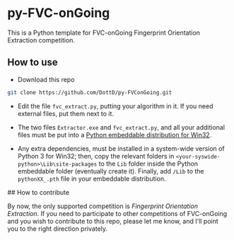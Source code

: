 # py-FVC-onGoing

This is a Python template for FVC-onGoing Fingerprint Orientation Extraction competition.

## How to use

* Download this repo

```bash
git clone https://github.com/DottD/py-FVConGoing.git
```

* Edit the file `fvc_extract.py`, putting your algorithm in it. If you need external files, put them next to it.

* The two files `Extractor.exe` and `fvc_extract.py`, and all your additional files must be put into a [Python embeddable distribution for Win32](https://www.python.org/ftp/python/3.7.3/python-3.7.3-embed-win32.zip).

* Any extra dependencies, must be installed in a system-wide version of Python 3 for Win32; then, copy the relevant folders in `<your-syswide-python>\Lib\site-packages` to the `Lib` folder inside the Python embeddable folder (eventually create it). Finally, add `/Lib` to the `pythonXX_.pth` file in your embeddable distribution.

## How to contribute

By now, the only supported competition is _Fingerprint Orientation Extraction_. If you need to participate to other competitions of FVC-onGoing and you wish to contribute to this repo, please let me know, and I'll point you to the right direction privately.
